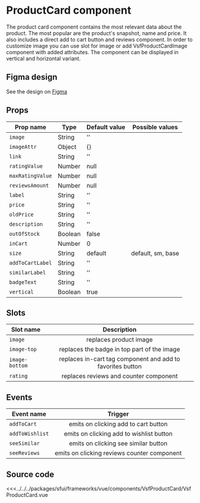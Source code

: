 # ProductCard component

The product card component contains the most relevant data about the product. The most popular are the product's snapshot, name and price. It also includes a direct add to cart button and reviews component. In order to customize image you can use slot for image or add VsfProductCardImage component with added attributes. The component can be displayed in vertical and horizontal variant.

<Generate />

## Figma design

See the design on [Figma](https://www.figma.com/file/CWOkbpne0tDpSenT4ZEUTQ/%F0%9F%9B%A0-SFUI-2.0-%7C-Development?node-id=14013%3A45717)

## Props



| Prop name       | Type     | Default value | Possible values                        |
| --------------- | -------- | ------------- | -------------------------------------- |
| `image`         | String   | ''            |                                        |
| `imageAttr`     | Object   | {}            |                                        |
| `link`          | String   | ''            |                                        |
| `ratingValue`   | Number   | null          |                                        |
| `maxRatingValue`| Number   | null          |                                        |
| `reviewsAmount` | Number   | null          |                                        |
| `label`         | String   | ''            |                                        |
| `price`         | String   | ''            |                                        |
| `oldPrice`      | String   | ''            |                                        |
| `description`   | String   | ''            |                                        |
| `outOfStock`    | Boolean  | false         |                                        |
| `inCart`        | Number   | 0             |                                        |
| `size`          | String   | default       |  default, sm, base                     |
| `addToCartLabel`| String   | ''            |                                        |
| `similarLabel`  | String   | ''            |                                        |
| `badgeText`     | String   | ''            |                                        |
| `vertical`      | Boolean  | true          |                                        |


## Slots

| Slot name     |            Description                                     |
| ------------- | :--------------------------------------------------------: |
| `image`       | replaces product image                                     |
| `image-top`   | replaces the badge in top part of the image                |
| `image-bottom`| replaces in-cart tag component and add to favorites button |
| `rating`      | replaces reviews and counter component                     |

## Events

| Event name        |            Trigger                         |
| ----------------- | :----------------------------------------: |
| `addToCart`       | emits on clicking add to cart button       |
| `addToWishlist`   | emits on clicking add to wishlist button   |
| `seeSimilar`      | emits on clicking see similar button       |
| `seeReviews`      | emits on clicking reviews counter component|





## Source code


<<<../../../packages/sfui/frameworks/vue/components/VsfProductCard/VsfProductCard.vue

